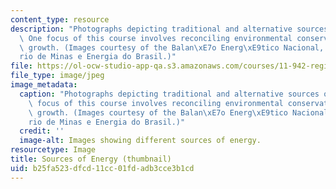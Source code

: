 ```yaml
---
content_type: resource
description: "Photographs depicting traditional and alternative sources of energy.\
  \ One focus of this course involves reconciling environmental conservation and economic\
  \ growth. (Images courtesy of the Balan\xE7o Energ\xE9tico Nacional, Minist\xE9\
  rio de Minas e Energia do Brasil.)"
file: https://ol-ocw-studio-app-qa.s3.amazonaws.com/courses/11-942-regional-energy-environmental-economic-modeling-spring-2007/b25fa523dfcd11cc01fdadb3cce3b1cd_11-942s07-th.jpg
file_type: image/jpeg
image_metadata:
  caption: "Photographs depicting traditional and alternative sources of energy. One\
    \ focus of this course involves reconciling environmental conservation and economic\
    \ growth. (Images courtesy of the Balan\xE7o Energ\xE9tico Nacional, Minist\xE9\
    rio de Minas e Energia do Brasil.)"
  credit: ''
  image-alt: Images showing different sources of energy.
resourcetype: Image
title: Sources of Energy (thumbnail)
uid: b25fa523-dfcd-11cc-01fd-adb3cce3b1cd
---
```

